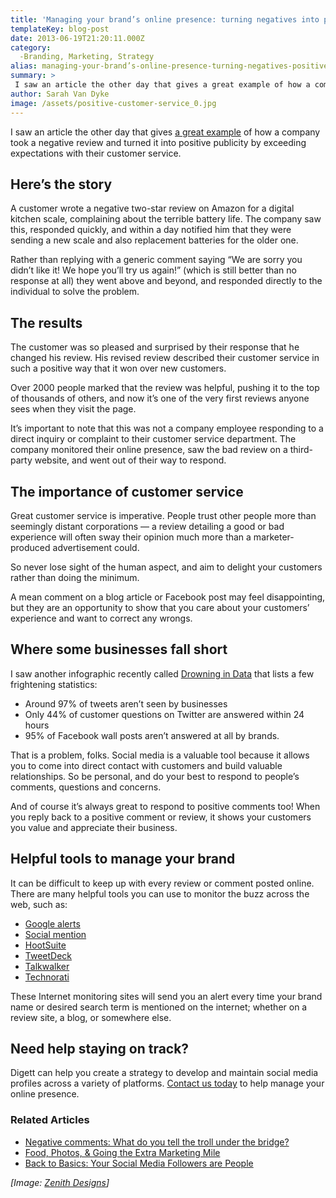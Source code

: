 ```yaml
---
title: 'Managing your brand’s online presence: turning negatives into positives'
templateKey: blog-post
date: 2013-06-19T21:20:11.000Z
category: 
  -Branding, Marketing, Strategy
alias: managing-your-brand’s-online-presence-turning-negatives-positives
summary: > 
 I saw an article the other day that gives a great example of how a company took a negative review and turned it into positive publicity by exceeding expectations with their customer service.
author: Sarah Van Dyke
image: /assets/positive-customer-service_0.jpg
---
```


I saw an article the other day that gives [a great example](http://damniwish.com/how-a-2-star-amazon-review-makes-thousands-of-sales/?mkt_tok=3RkMMJWWfF9wsRonuq7JZKXonjHpfsX56OoqUa6zlMI%2F0ER3fOvrPUfGjI4DScNiI%2BSLDwEYGJlv6SgFTbLCMbpx37gNXxU%3D) of how a company took a negative review and turned it into positive publicity by exceeding expectations with their customer service.

Here’s the story
----------------

A customer wrote a negative two-star review on Amazon for a digital kitchen scale, complaining about the terrible battery life. The company saw this, responded quickly, and within a day notified him that they were sending a new scale and also replacement batteries for the older one.

Rather than replying with a generic comment saying “We are sorry you didn’t like it! We hope you’ll try us again!” (which is still better than no response at all) they went above and beyond, and responded directly to the individual to solve the problem.

The results
-----------

The customer was so pleased and surprised by their response that he changed his review. His revised review described their customer service in such a positive way that it won over new customers.

Over 2000 people marked that the review was helpful, pushing it to the top of thousands of others, and now it’s one of the very first reviews anyone sees when they visit the page.

It’s important to note that this was not a company employee responding to a direct inquiry or complaint to their customer service department. The company monitored their online presence, saw the bad review on a third-party website, and went out of their way to respond.

The importance of customer service
----------------------------------

Great customer service is imperative. People trust other people more than seemingly distant corporations — a review detailing a good or bad experience will often sway their opinion much more than a marketer-produced advertisement could.

So never lose sight of the human aspect, and aim to delight your customers rather than doing the minimum.

A mean comment on a blog article or Facebook post may feel disappointing, but they are an opportunity to show that you care about your customers’ experience and want to correct any wrongs.

Where some businesses fall short
--------------------------------

I saw another infographic recently called [Drowning in Data](http://www.marketingprofs.com/chirp/2013/10979/drowning-in-data-infographic?adref=nlt061713) that lists a few frightening statistics:

*   Around 97% of tweets aren’t seen by businesses
*   Only 44% of customer questions on Twitter are answered within 24 hours
*   95% of Facebook wall posts aren’t answered at all by brands.

That is a problem, folks. Social media is a valuable tool because it allows you to come into direct contact with customers and build valuable relationships. So be personal, and do your best to respond to people’s comments, questions and concerns.

And of course it’s always great to respond to positive comments too! When you reply back to a positive comment or review, it shows your customers you value and appreciate their business.

Helpful tools to manage your brand
----------------------------------

It can be difficult to keep up with every review or comment posted online. There are many helpful tools you can use to monitor the buzz across the web, such as:

*   [Google alerts](http://www.google.com/alerts)
*   [Social mention](http://socialmention.com/)
*   [HootSuite](https://hootsuite.com/)
*   [TweetDeck](http://tweetdeck.com/)
*   [Talkwalker](http://www.talkwalker.com/en/social-media-intelligence/)
*   [Technorati](http://technorati.com/)

These Internet monitoring sites will send you an alert every time your brand name or desired search term is mentioned on the internet; whether on a review site, a blog, or somewhere else.

Need help staying on track?
---------------------------

Digett can help you create a strategy to develop and maintain social media profiles across a variety of platforms. [Contact us today](/contact-us) to help manage your online presence.

### Related Articles

*   [Negative comments: What do you tell the troll under the bridge?](/insights/negative-comments-what-do-you-tell-troll-under-bridge)
*   [Food, Photos, & Going the Extra Marketing Mile](/insights/food-photos-going-extra-marketing-mile)
*   [Back to Basics: Your Social Media Followers are People](/insights/back-basics-your-social-media-followers-are-people)

_\[Image: [Zenith Designs](http://www.flickr.com/photos/zenithdesigns/3623812744/)\]_